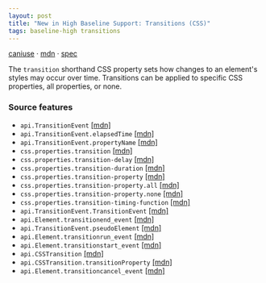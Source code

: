```yaml
---
layout: post
title: "New in High Baseline Support: Transitions (CSS)"
tags: baseline-high transitions
---
```


[caniuse](https://caniuse.com/?search=transitions) · [mdn](https://developer.mozilla.org/en-US/search?q=Transitions (CSS)) · [spec](https://drafts.csswg.org/css-transitions-2/)

The `transition` shorthand CSS property sets how changes to an element's styles may occur over time. Transitions can be applied to specific CSS properties, all properties, or none.

### Source features

- ``api.TransitionEvent`` [[mdn]](https://developer.mozilla.org/en-US/search?q=api.TransitionEvent)
- ``api.TransitionEvent.elapsedTime`` [[mdn]](https://developer.mozilla.org/en-US/search?q=api.TransitionEvent.elapsedTime)
- ``api.TransitionEvent.propertyName`` [[mdn]](https://developer.mozilla.org/en-US/search?q=api.TransitionEvent.propertyName)
- ``css.properties.transition`` [[mdn]](https://developer.mozilla.org/en-US/search?q=css.properties.transition)
- ``css.properties.transition-delay`` [[mdn]](https://developer.mozilla.org/en-US/search?q=css.properties.transition-delay)
- ``css.properties.transition-duration`` [[mdn]](https://developer.mozilla.org/en-US/search?q=css.properties.transition-duration)
- ``css.properties.transition-property`` [[mdn]](https://developer.mozilla.org/en-US/search?q=css.properties.transition-property)
- ``css.properties.transition-property.all`` [[mdn]](https://developer.mozilla.org/en-US/search?q=css.properties.transition-property.all)
- ``css.properties.transition-property.none`` [[mdn]](https://developer.mozilla.org/en-US/search?q=css.properties.transition-property.none)
- ``css.properties.transition-timing-function`` [[mdn]](https://developer.mozilla.org/en-US/search?q=css.properties.transition-timing-function)
- ``api.TransitionEvent.TransitionEvent`` [[mdn]](https://developer.mozilla.org/en-US/search?q=api.TransitionEvent.TransitionEvent)
- ``api.Element.transitionend_event`` [[mdn]](https://developer.mozilla.org/en-US/search?q=api.Element.transitionend_event)
- ``api.TransitionEvent.pseudoElement`` [[mdn]](https://developer.mozilla.org/en-US/search?q=api.TransitionEvent.pseudoElement)
- ``api.Element.transitionrun_event`` [[mdn]](https://developer.mozilla.org/en-US/search?q=api.Element.transitionrun_event)
- ``api.Element.transitionstart_event`` [[mdn]](https://developer.mozilla.org/en-US/search?q=api.Element.transitionstart_event)
- ``api.CSSTransition`` [[mdn]](https://developer.mozilla.org/en-US/search?q=api.CSSTransition)
- ``api.CSSTransition.transitionProperty`` [[mdn]](https://developer.mozilla.org/en-US/search?q=api.CSSTransition.transitionProperty)
- ``api.Element.transitioncancel_event`` [[mdn]](https://developer.mozilla.org/en-US/search?q=api.Element.transitioncancel_event)
